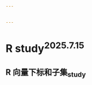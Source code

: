 ```yaml
---


---
```


<h1 id="r-study2025.7.15">R study<sup>2025.7.15</sup></h1>
<h2 id="r-向量下标和子集study">R 向量下标和子集<sub>study</sub></h2>

